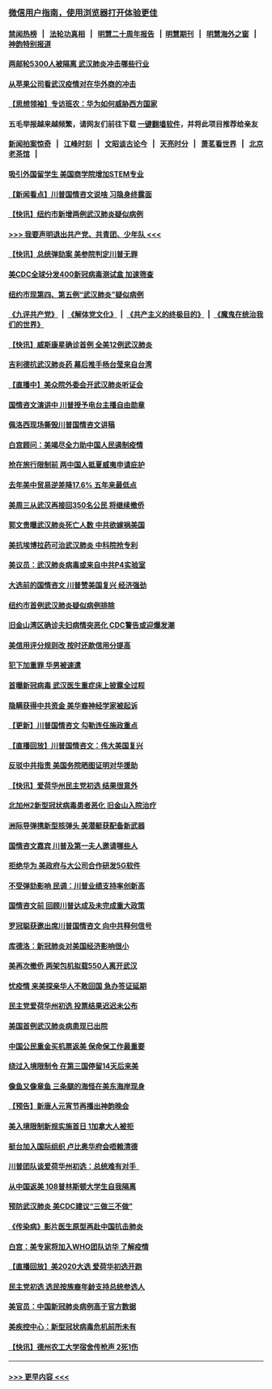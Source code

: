 ### [微信用户指南，使用浏览器打开体验更佳](https://github.com/gfw-breaker/banned-news1/blob/master/indexes/wechat-guide.md?t=0)
#### [禁闻热榜](热点新闻.md?t=0)  &nbsp;&nbsp;|&nbsp;&nbsp; [法轮功真相](https://github.com/gfw-breaker/truth/blob/master/README.md?t=0) &nbsp;&nbsp;|&nbsp;&nbsp; [明慧二十周年报告](https://github.com/gfw-breaker/mh-reports/blob/master/README.md?t=0) &nbsp;&nbsp;|&nbsp;&nbsp;[明慧期刊](https://github.com/gfw-breaker/mh-qikan) &nbsp;&nbsp;|&nbsp;&nbsp; [明慧海外之窗](https://github.com/gfw-breaker/mh-news/blob/master/README.md?t=0) &nbsp;&nbsp;|&nbsp;&nbsp; [神韵特别报道](https://github.com/gfw-breaker/mh-news/blob/master/shenyun.md?t=0)
#### [两邮轮5300人被隔离 武汉肺炎冲击哪些行业](../pages/nsc412/n11847456.md?t=02061022) 
#### [从苹果公司看武汉疫情对在华外商的冲击](../pages/nsc412/n11847586.md?t=02061022) 
#### [【思想领袖】专访班农：华为如何威胁西方国家](../pages/nsc412/n11847306.md?t=02061022) 
#### 五毛举报越来越频繁，请网友们前往下载 [一键翻墙软件](https://github.com/gfw-breaker/ssr-accounts)，并将此项目推荐给亲友
#### [新闻拍案惊奇](https://github.com/gfw-breaker/banned-news1/blob/master/pages/link4.md) &nbsp;&nbsp;|&nbsp;&nbsp; [江峰时刻](https://github.com/gfw-breaker/banned-news1/blob/master/pages/link4.md) &nbsp;&nbsp;|&nbsp;&nbsp; [文昭谈古论今](https://github.com/gfw-breaker/banned-news1/blob/master/pages/link4.md) &nbsp;&nbsp;|&nbsp;&nbsp; [天亮时分](https://github.com/gfw-breaker/banned-news1/blob/master/pages/link4.md) &nbsp;&nbsp;|&nbsp;&nbsp; [萧茗看世界](https://github.com/gfw-breaker/banned-news1/blob/master/pages/link4.md) &nbsp;&nbsp;|&nbsp;&nbsp; [北京老茶馆](https://github.com/gfw-breaker/banned-news1/blob/master/pages/link4.md) &nbsp;&nbsp;|&nbsp;&nbsp; 
#### [吸引外国留学生 美国商学院增加STEM专业](../pages/nsc412/n11847417.md?t=02061022) 
#### [【新闻看点】川普国情咨文说啥 习隐身终露面](../pages/nsc412/n11847016.md?t=02061022) 
#### [【快讯】纽约市新增两例武汉肺炎疑似病例](../pages/nsc412/n11847250.md?t=02061022) 
#### [>>> 我要声明退出共产党、共青团、少年队 <<<](https://github.com/begood0513/goodnews/blob/master/quit/letter.md) 
#### [【快讯】总统弹劾案 美参院判定川普无罪](../pages/nsc412/n11847316.md?t=02061022) 
#### [美CDC全球分发400新冠病毒测试盒 加速筛查](../pages/nsc412/n11847260.md?t=02061022) 
#### [纽约市现第四、第五例“武汉肺炎”疑似病例](../pages/nsc412/n11847332.md?t=02061022) 
#### [《九评共产党》](https://github.com/begood0513/9ping.md/blob/master/README.md) &nbsp;|&nbsp; [《解体党文化》](../../../../jtdwh.md/blob/master/README.md)  &nbsp;|&nbsp; [《共产主义的终极目的》](../../../../gczydzjmd.md/blob/master/README.md) &nbsp;|&nbsp; [《魔鬼在统治我们的世界》](../../../../mgztzwmdsj.md/blob/master/README.md) 
#### [【快讯】威斯康星确诊首例 全美12例武汉肺炎](../pages/nsc412/n11847162.md?t=02061022) 
#### [吉利德抗武汉肺炎药 幕后推手杨台莹来自台湾](../pages/nsc412/n11847064.md?t=02061022) 
#### [【直播中】美众院外委会开武汉肺炎听证会](../pages/nsc412/n11846727.md?t=02061022) 
#### [国情咨文演讲中 川普授予电台主播自由勋章](../pages/nsc412/n11846815.md?t=02061022) 
#### [佩洛西现场撕毁川普国情咨文讲稿](../pages/nsc412/n11846724.md?t=02061022) 
#### [白宫顾问：美竭尽全力助中国人民遏制疫情](../pages/nsc412/n11846756.md?t=02061022) 
#### [抢在旅行限制前 两中国人抵夏威夷申请庇护](../pages/nsc412/n11846866.md?t=02061022) 
#### [去年美中贸易逆差降17.6% 五年来最低点](../pages/nsc412/n11846755.md?t=02061022) 
#### [美周三从武汉再接回350名公民 将继续撤侨](../pages/nsc412/n11846705.md?t=02061022) 
#### [郭文贵曝武汉肺炎死亡人数 中共欲嫁祸美国](../pages/nsc412/n11846240.md?t=02061022) 
#### [美抗埃博拉药可治武汉肺炎 中科院抢专利](../pages/nsc412/n11846409.md?t=02061022) 
#### [美议员：武汉肺炎病毒或来自中共P4实验室](../pages/nsc412/n11846043.md?t=02061022) 
#### [大选前的国情咨文 川普赞美国复兴 经济强劲](../pages/nsc412/n11845526.md?t=02061022) 
#### [纽约市首例武汉肺炎疑似病例排除](../pages/nsc412/n11844989.md?t=02061022) 
#### [旧金山湾区确诊夫妇病情突恶化 CDC警告或迎爆发潮](../pages/nsc412/n11845730.md?t=02061022) 
#### [美信用评分规则改  按时还款信用分提高](../pages/nsc412/n11845488.md?t=02061022) 
#### [犯下加重罪 华男被速遣](../pages/nsc412/n11845476.md?t=02061022) 
#### [首曝新冠病毒 武汉医生重症床上披露全过程](../pages/nsc412/n11845150.md?t=02061022) 
#### [隐瞒获得中共资金 美华裔神经学家被起诉](../pages/nsc412/n11844879.md?t=02061022) 
#### [【更新】川普国情咨文 勾勒连任施政重点](../pages/nsc412/n11845223.md?t=02061022) 
#### [【直播回放】川普国情咨文：伟大美国复兴](../pages/nsc412/n11842079.md?t=02061022) 
#### [反驳中共指责 美国务院晒图证明对华援助](../pages/nsc412/n11844859.md?t=02061022) 
#### [【快讯】爱荷华州民主党初选 结果很意外](../pages/nsc412/n11844878.md?t=02061022) 
#### [北加州2新型冠状病毒患者恶化 旧金山入院治疗](../pages/nsc412/n11844842.md?t=02061022) 
#### [洲际导弹携新型核弹头 美潜艇获配备新武器](../pages/nsc412/n11844680.md?t=02061022) 
#### [国情咨文嘉宾 川普及第一夫人邀请哪些人](../pages/nsc412/n11844712.md?t=02061022) 
#### [拒绝华为 美政府与大公司合作研发5G软件](../pages/nsc412/n11844625.md?t=02061022) 
#### [不受弹劾影响 民调：川普业绩支持率创新高](../pages/nsc412/n11844622.md?t=02061022) 
#### [国情咨文前 回顾川普达成及未完成重大政策](../pages/nsc412/n11844581.md?t=02061022) 
#### [罗冠聪获邀出席川普国情咨文 向中共释何信号](../pages/nsc412/n11844355.md?t=02061022) 
#### [库德洛：新冠肺炎对美国经济影响很小](../pages/nsc412/n11844418.md?t=02061022) 
#### [美再次撤侨 两架包机拟载550人离开武汉](../pages/nsc412/n11844407.md?t=02061022) 
#### [忧疫情 来美探亲华人不敢回国 急办签证延期](../pages/nsc412/n11843344.md?t=02061022) 
#### [民主党爱荷华州初选 投票结果迟迟未公布](../pages/nsc412/n11844207.md?t=02061022) 
#### [美国首例武汉肺炎病患现已出院](../pages/nsc412/n11842740.md?t=02061022) 
#### [中国公民重金买机票返美 保命保工作最重要](../pages/nsc412/n11843282.md?t=02061022) 
#### [绕过入境限制令  在第三国停留14天后来美](../pages/nsc412/n11843341.md?t=02061022) 
#### [像鱼又像章鱼 三条腿的海怪在美东海岸现身](../pages/nsc412/n11843092.md?t=02061022) 
#### [【预告】新唐人元宵节再播出神韵晚会](../pages/nsc412/n11843192.md?t=02061022) 
#### [美入境限制新规实施首日 1加拿大人被拒](../pages/nsc412/n11843058.md?t=02061022) 
#### [挺台加入国际组织 卢比奥华府会唔赖清德](../pages/nsc412/n11843023.md?t=02061022) 
#### [川普团队谈爱荷华州初选：总统难有对手  ](../pages/nsc412/n11842867.md?t=02061022) 
#### [从中国返美 108普林斯顿大学生自我隔离](../pages/nsc412/n11842714.md?t=02061022) 
#### [预防武汉肺炎 美CDC建议“三做三不做”](../pages/nsc412/n11842700.md?t=02061022) 
#### [《传染病》影片医生原型再赴中国抗击肺炎](../pages/nsc412/n11842626.md?t=02061022) 
#### [白宫：美专家将加入WHO团队访华 了解疫情](../pages/nsc412/n11842198.md?t=02061022) 
#### [【直播回放】美2020大选 爱荷华初选开跑](../pages/nsc412/n11841820.md?t=02061022) 
#### [民主党初选 选民按族裔年龄支持总统参选人](../pages/nsc412/n11842239.md?t=02061022) 
#### [美官员：中国新冠肺炎病例高于官方数据](../pages/nsc412/n11842452.md?t=02061022) 
#### [美疾控中心：新型冠状病毒危机前所未有](../pages/nsc412/n11842406.md?t=02061022) 
#### [【快讯】德州农工大学宿舍传枪声 2死1伤](../pages/nsc412/n11842279.md?t=02061022) 

----
#### [ >>> 更早内容 <<< ](../indexes/nsc412-earlier.md)
